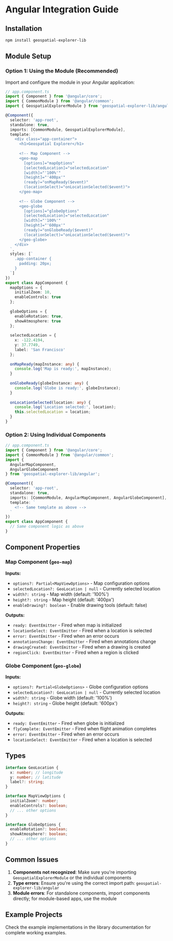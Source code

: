 # Angular Integration Guide

## Installation

```bash
npm install geospatial-explorer-lib
```

## Module Setup

### Option 1: Using the Module (Recommended)

Import and configure the module in your Angular application:

```typescript
// app.component.ts
import { Component } from '@angular/core';
import { CommonModule } from '@angular/common';
import { GeospatialExplorerModule } from 'geospatial-explorer-lib/angular';

@Component({
  selector: 'app-root',
  standalone: true,
  imports: [CommonModule, GeospatialExplorerModule],
  template: `
    <div class="app-container">
      <h1>Geospatial Explorer</h1>
      
      <!-- Map Component -->
      <geo-map
        [options]="mapOptions"
        [selectedLocation]="selectedLocation"
        [width]="'100%'"
        [height]="'400px'"
        (ready)="onMapReady($event)"
        (locationSelect)="onLocationSelected($event)">
      </geo-map>
      
      <!-- Globe Component -->
      <geo-globe
        [options]="globeOptions"
        [selectedLocation]="selectedLocation"
        [width]="'100%'"
        [height]="'600px'"
        (ready)="onGlobeReady($event)"
        (locationSelect)="onLocationSelected($event)">
      </geo-globe>
    </div>
  `,
  styles: [`
    .app-container {
      padding: 20px;
    }
  `]
})
export class AppComponent {
  mapOptions = {
    initialZoom: 10,
    enableControls: true
  };
  
  globeOptions = {
    enableRotation: true,
    showAtmosphere: true
  };
  
  selectedLocation = {
    x: -122.4194,
    y: 37.7749,
    label: 'San Francisco'
  };
  
  onMapReady(mapInstance: any) {
    console.log('Map is ready:', mapInstance);
  }
  
  onGlobeReady(globeInstance: any) {
    console.log('Globe is ready:', globeInstance);
  }
  
  onLocationSelected(location: any) {
    console.log('Location selected:', location);
    this.selectedLocation = location;
  }
}
```

### Option 2: Using Individual Components

```typescript
// app.component.ts
import { Component } from '@angular/core';
import { CommonModule } from '@angular/common';
import { 
  AngularMapComponent, 
  AngularGlobeComponent 
} from 'geospatial-explorer-lib/angular';

@Component({
  selector: 'app-root',
  standalone: true,
  imports: [CommonModule, AngularMapComponent, AngularGlobeComponent],
  template: `
    <!-- Same template as above -->
  `
})
export class AppComponent {
  // Same component logic as above
}
```

## Component Properties

### Map Component (`geo-map`)

**Inputs:**
- `options?: Partial<MapViewOptions>` - Map configuration options
- `selectedLocation?: GeoLocation | null` - Currently selected location
- `width?: string` - Map width (default: '100%')
- `height?: string` - Map height (default: '400px')
- `enableDrawing?: boolean` - Enable drawing tools (default: false)

**Outputs:**
- `ready: EventEmitter` - Fired when map is initialized
- `locationSelect: EventEmitter` - Fired when a location is selected
- `error: EventEmitter` - Fired when an error occurs
- `annotationsChange: EventEmitter` - Fired when annotations change
- `drawingCreated: EventEmitter` - Fired when a drawing is created
- `regionClick: EventEmitter` - Fired when a region is clicked

### Globe Component (`geo-globe`)

**Inputs:**
- `options?: Partial<GlobeOptions>` - Globe configuration options
- `selectedLocation?: GeoLocation | null` - Currently selected location
- `width?: string` - Globe width (default: '100%')
- `height?: string` - Globe height (default: '600px')

**Outputs:**
- `ready: EventEmitter` - Fired when globe is initialized
- `flyComplete: EventEmitter` - Fired when flight animation completes
- `error: EventEmitter` - Fired when an error occurs
- `locationSelect: EventEmitter` - Fired when a location is selected

## Types

```typescript
interface GeoLocation {
  x: number; // longitude
  y: number; // latitude
  label?: string;
}

interface MapViewOptions {
  initialZoom?: number;
  enableControls?: boolean;
  // ... other options
}

interface GlobeOptions {
  enableRotation?: boolean;
  showAtmosphere?: boolean;
  // ... other options
}
```

## Common Issues

1. **Components not recognized**: Make sure you're importing `GeospatialExplorerModule` or the individual components
2. **Type errors**: Ensure you're using the correct import path: `geospatial-explorer-lib/angular`
3. **Module errors**: For standalone components, import components directly; for module-based apps, use the module

## Example Projects

Check the example implementations in the library documentation for complete working examples.
